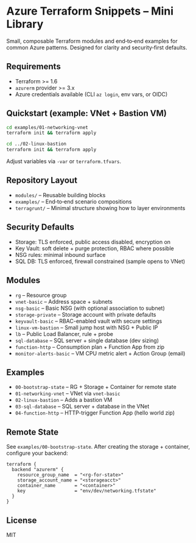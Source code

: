 # Azure Terraform Snippets – Mini Library

Small, composable Terraform modules and end‑to‑end examples for common Azure patterns.
Designed for clarity and security‑first defaults.

## Requirements
- Terraform >= 1.6
- `azurerm` provider >= 3.x
- Azure credentials available (CLI `az login`, env vars, or OIDC)

## Quickstart (example: VNet + Bastion VM)
```bash
cd examples/01-networking-vnet
terraform init && terraform apply

cd ../02-linux-bastion
terraform init && terraform apply
```
Adjust variables via `-var` or `terraform.tfvars`.

## Repository Layout
- `modules/` – Reusable building blocks
- `examples/` – End‑to‑end scenario compositions
- `terragrunt/` – Minimal structure showing how to layer environments

## Security Defaults
- Storage: TLS enforced, public access disabled, encryption on
- Key Vault: soft delete + purge protection, RBAC where possible
- NSG rules: minimal inbound surface
- SQL DB: TLS enforced, firewall constrained (sample opens to VNet)

## Modules
- `rg` – Resource group
- `vnet-basic` – Address space + subnets
- `nsg-basic` – Basic NSG (with optional association to subnet)
- `storage-private` – Storage account with private defaults
- `keyvault-basic` – RBAC-enabled vault with secure settings
- `linux-vm-bastion` – Small jump host with NSG + Public IP
- `lb` – Public Load Balancer, rule + probe
- `sql-database` – SQL server + single database (dev sizing)
- `function-http` – Consumption plan + Function App from zip
- `monitor-alerts-basic` – VM CPU metric alert + Action Group (email)

## Examples
- `00-bootstrap-state` – RG + Storage + Container for remote state
- `01-networking-vnet` – VNet via `vnet-basic`
- `02-linux-bastion` – Adds a bastion VM
- `03-sql-database` – SQL server + database in the VNet
- `04-function-http` – HTTP-trigger Function App (hello world zip)

## Remote State
See `examples/00-bootstrap-state`. After creating the storage + container,
configure your backend:

```hcl
terraform {
  backend "azurerm" {
    resource_group_name  = "<rg-for-state>"
    storage_account_name = "<storageacct>"
    container_name       = "<container>"
    key                  = "env/dev/networking.tfstate"
  }
}
```

## License
MIT
